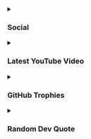 <details>
 <summary><h3>Social</h3></summary>
   <p align="left">
      <a href="https://www.youtube.com/channel/UCA_8UJgFWmFQ4byY0OaYxYA?sub_confirmation=1">
         <img alt="YouTube Channel" title="YouTube Channel" src="https://img.shields.io/badge/YouTube-%23FF0000.svg?logo=YouTube&logoColor=white"/></a> 
      <a href="https://www.facebook.com/connecttojahid">
         <img alt="FaceBook Page" title="FaceBook Page" src="https://img.shields.io/badge/FaceBook-%234267B2.svg?logo=FaceBook&logoColor=white"/></a>
      <a href="https://twitter.com/connecttojahid">
         <img alt="Twitter Account" title="Twitter Account" src="https://img.shields.io/badge/Twitter-%231DA1F2.svg?logo=Twitter&logoColor=white"/></a>
      <a href="https://www.instagram.com/connecttojahid">
         <img alt="Instagram Account" title="Instagram Account" src="https://img.shields.io/badge/Instagram-%23E4405F.svg?logo=Instagram&logoColor=white"/></a>
      <a href="https://www.linkedin.com/in/connecttojahid">
         <img alt="Linkedin Account" title="Linkedin Account" src="https://img.shields.io/badge/Linkedin-%230072b1.svg?logo=Linkedin&logoColor=white"/></a>
   </p>

---
</details>

<details>
 <summary><h3>Latest YouTube Video</h3></summary>


<!-- BEGIN VID -->

<!-- END VID -->

---

</details>

<details>
 <summary><h3>GitHub Trophies</h3></summary>


![](https://github-profile-trophy.vercel.app/?username=connecttojahid&theme=discord&no-frame=false&no-bg=true&margin-w=4)


</details>

<details>
 <summary><h3>Random Dev Quote</h3></summary>


![](https://quotes-github-readme.vercel.app/api?type=horizontal&theme=radical)


</details>


